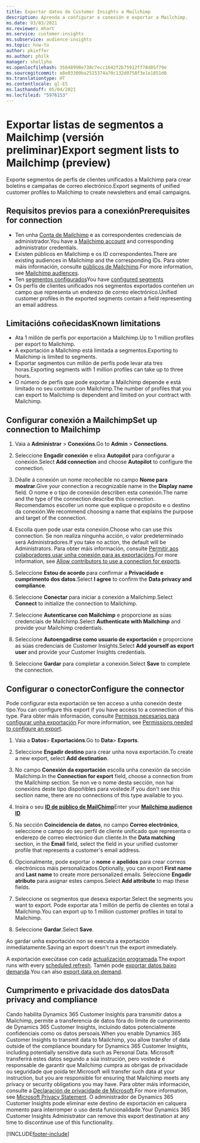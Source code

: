 ```yaml
---
title: Exportar datos de Customer Insights a Mailchimp
description: Aprenda a configurar a conexión e exportar a Mailchimp.
ms.date: 03/03/2021
ms.reviewer: mhart
ms.service: customer-insights
ms.subservice: audience-insights
ms.topic: how-to
author: pkieffer
ms.author: philk
manager: shellyha
ms.openlocfilehash: 35848998e738c7ecc1642f2b75912ff78d85f79e
ms.sourcegitcommit: e8e03309ba2515374a70c132d0758f3e1e1851d0
ms.translationtype: HT
ms.contentlocale: gl-ES
ms.lasthandoff: 05/04/2021
ms.locfileid: "5976153"
---
```

# <a name="export-segment-lists-to-mailchimp-preview"></a><span data-ttu-id="0cba3-103">Exportar listas de segmentos a Mailchimp (versión preliminar)</span><span class="sxs-lookup"><span data-stu-id="0cba3-103">Export segment lists to Mailchimp (preview)</span></span>

<span data-ttu-id="0cba3-104">Exporte segmentos de perfís de clientes unificados a Mailchimp para crear boletíns e campañas de correo electrónico.</span><span class="sxs-lookup"><span data-stu-id="0cba3-104">Export segments of unified customer profiles to Mailchimp to create newsletters and email campaigns.</span></span>

## <a name="prerequisites-for-connection"></a><span data-ttu-id="0cba3-105">Requisitos previos para a conexión</span><span class="sxs-lookup"><span data-stu-id="0cba3-105">Prerequisites for connection</span></span>

-   <span data-ttu-id="0cba3-106">Ten unha [Conta de Mailchimp](https://mailchimp.com/) e as correspondentes credenciais de administrador.</span><span class="sxs-lookup"><span data-stu-id="0cba3-106">You have a [Mailchimp account](https://mailchimp.com/) and corresponding administrator credentials.</span></span>
-   <span data-ttu-id="0cba3-107">Existen públicos en Mailchimp e os ID correspondentes.</span><span class="sxs-lookup"><span data-stu-id="0cba3-107">There are existing audiences in Mailchimp and the corresponding IDs.</span></span> <span data-ttu-id="0cba3-108">Para obter máis información, consulte [públicos de Mailchimp](https://mailchimp.com/help/create-audience/).</span><span class="sxs-lookup"><span data-stu-id="0cba3-108">For more information, see [Mailchimp audiences](https://mailchimp.com/help/create-audience/).</span></span>
-   <span data-ttu-id="0cba3-109">Ten [segmentos configurados](segments.md)</span><span class="sxs-lookup"><span data-stu-id="0cba3-109">You have [configured segments](segments.md)</span></span>
-   <span data-ttu-id="0cba3-110">Os perfís de clientes unificados nos segmentos exportados conteñen un campo que representa un enderezo de correo electrónico.</span><span class="sxs-lookup"><span data-stu-id="0cba3-110">Unified customer profiles in the exported segments contain a field representing an email address.</span></span>

## <a name="known-limitations"></a><span data-ttu-id="0cba3-111">Limitacións coñecidas</span><span class="sxs-lookup"><span data-stu-id="0cba3-111">Known limitations</span></span>

- <span data-ttu-id="0cba3-112">Ata 1 millón de perfís por exportación a Mailchimp.</span><span class="sxs-lookup"><span data-stu-id="0cba3-112">Up to 1 million profiles per export to Mailchimp.</span></span>
- <span data-ttu-id="0cba3-113">A exportación a Mailchimp está limitada a segmentos.</span><span class="sxs-lookup"><span data-stu-id="0cba3-113">Exporting to Mailchimp is limited to segments.</span></span>
- <span data-ttu-id="0cba3-114">Exportar segmentos cun millón de perfís pode levar ata tres horas.</span><span class="sxs-lookup"><span data-stu-id="0cba3-114">Exporting segments with 1 million profiles can take up to three hours.</span></span> 
- <span data-ttu-id="0cba3-115">O número de perfís que pode exportar a Mailchimp depende e está limitado no seu contrato con Mailchimp.</span><span class="sxs-lookup"><span data-stu-id="0cba3-115">The number of profiles that you can export to Mailchimp is dependent and limited on your contract with Mailchimp.</span></span>

## <a name="set-up-connection-to-mailchimp"></a><span data-ttu-id="0cba3-116">Configurar conexión a Mailchimp</span><span class="sxs-lookup"><span data-stu-id="0cba3-116">Set up connection to Mailchimp</span></span>

1. <span data-ttu-id="0cba3-117">Vaia a **Administrar** > **Conexións**.</span><span class="sxs-lookup"><span data-stu-id="0cba3-117">Go to **Admin** > **Connections**.</span></span>

1. <span data-ttu-id="0cba3-118">Seleccione **Engadir conexión** e elixa **Autopilot** para configurar a conexión.</span><span class="sxs-lookup"><span data-stu-id="0cba3-118">Select **Add connection** and choose **Autopilot** to configure the connection.</span></span>

1. <span data-ttu-id="0cba3-119">Déalle á conexión un nome recoñecible no campo **Nome para mostrar**.</span><span class="sxs-lookup"><span data-stu-id="0cba3-119">Give your connection a recognizable name in the **Display name** field.</span></span> <span data-ttu-id="0cba3-120">O nome e o tipo de conexión describen esta conexión.</span><span class="sxs-lookup"><span data-stu-id="0cba3-120">The name and the type of the connection describe this connection.</span></span> <span data-ttu-id="0cba3-121">Recomendamos escoller un nome que explique o propósito e o destino da conexión.</span><span class="sxs-lookup"><span data-stu-id="0cba3-121">We recommend choosing a name that explains the purpose and target of the connection.</span></span>

1. <span data-ttu-id="0cba3-122">Escolla quen pode usar esta conexión.</span><span class="sxs-lookup"><span data-stu-id="0cba3-122">Choose who can use this connection.</span></span> <span data-ttu-id="0cba3-123">Se non realiza ningunha acción, o valor predeterminado será Administradores.</span><span class="sxs-lookup"><span data-stu-id="0cba3-123">If you take no action, the default will be Administrators.</span></span> <span data-ttu-id="0cba3-124">Para obter máis información, consulte [Permitir aos colaboradores usar unha conexión para as exportacións](connections.md#allow-contributors-to-use-a-connection-for-exports).</span><span class="sxs-lookup"><span data-stu-id="0cba3-124">For more information, see [Allow contributors to use a connection for exports](connections.md#allow-contributors-to-use-a-connection-for-exports).</span></span>

1. <span data-ttu-id="0cba3-125">Seleccione **Estou de acordo** para confirmar a **Privacidade e cumprimento dos datos**.</span><span class="sxs-lookup"><span data-stu-id="0cba3-125">Select **I agree** to confirm the **Data privacy and compliance**.</span></span>

1. <span data-ttu-id="0cba3-126">Seleccione **Conectar** para iniciar a conexión a Mailchimp.</span><span class="sxs-lookup"><span data-stu-id="0cba3-126">Select **Connect** to initialize the connection to Mailchimp.</span></span>

1. <span data-ttu-id="0cba3-127">Seleccione **Autenticarse con Mailchimp** e proporcione as súas credenciais de Mailchimp.</span><span class="sxs-lookup"><span data-stu-id="0cba3-127">Select **Authenticate with Mailchimp** and provide your Mailchimp credentials.</span></span>

1. <span data-ttu-id="0cba3-128">Seleccione **Autoengadirse como usuario de exportación** e proporcione as súas credenciais de Customer Insights.</span><span class="sxs-lookup"><span data-stu-id="0cba3-128">Select **Add yourself as export user** and provide your Customer Insights credentials.</span></span>

1. <span data-ttu-id="0cba3-129">Seleccione **Gardar** para completar a conexión.</span><span class="sxs-lookup"><span data-stu-id="0cba3-129">Select **Save** to complete the connection.</span></span> 

## <a name="configure-the-connector"></a><span data-ttu-id="0cba3-130">Configurar o conector</span><span class="sxs-lookup"><span data-stu-id="0cba3-130">Configure the connector</span></span>

<span data-ttu-id="0cba3-131">Pode configurar esta exportación se ten acceso a unha conexión deste tipo.</span><span class="sxs-lookup"><span data-stu-id="0cba3-131">You can configure this export if you have access to a connection of this type.</span></span> <span data-ttu-id="0cba3-132">Para obter máis información, consulte [Permisos necesarios para configurar unha exportación](export-destinations.md#set-up-a-new-export).</span><span class="sxs-lookup"><span data-stu-id="0cba3-132">For more information, see [Permissions needed to configure an export](export-destinations.md#set-up-a-new-export).</span></span>

1. <span data-ttu-id="0cba3-133">Vaia a **Datos**> **Exportacións**.</span><span class="sxs-lookup"><span data-stu-id="0cba3-133">Go to **Data**> **Exports**.</span></span>

1. <span data-ttu-id="0cba3-134">Seleccione **Engadir destino** para crear unha nova exportación.</span><span class="sxs-lookup"><span data-stu-id="0cba3-134">To create a new export, select **Add destination**.</span></span>

1. <span data-ttu-id="0cba3-135">No campo **Conexión da exportación** escolla unha conexión da sección Mailchimp.</span><span class="sxs-lookup"><span data-stu-id="0cba3-135">In the **Connection for export** field, choose a connection from the Mailchimp section.</span></span> <span data-ttu-id="0cba3-136">Se non ve o nome desta sección, non hai conexións deste tipo dispoñibles para vostede.</span><span class="sxs-lookup"><span data-stu-id="0cba3-136">If you don't see this section name, there are no connections of this type available to you.</span></span>

1. <span data-ttu-id="0cba3-137">Insira o seu **[ID de público de MailChimp](https://mailchimp.com/help/find-audience-id/)**</span><span class="sxs-lookup"><span data-stu-id="0cba3-137">Enter your **[Mailchimp audience ID](https://mailchimp.com/help/find-audience-id/)**</span></span>

3. <span data-ttu-id="0cba3-138">Na sección **Coincidencia de datos**, no campo **Correo electrónico**, seleccione o campo do seu perfil de cliente unificado que representa o enderezo de correo electrónico dun cliente.</span><span class="sxs-lookup"><span data-stu-id="0cba3-138">In the **Data matching** section, in the **Email** field, select the field in your unified customer profile that represents a customer's email address.</span></span> 

1. <span data-ttu-id="0cba3-139">Opcionalmente, pode exportar o **nome** e **apelidos** para crear correos electrónicos máis personalizados.</span><span class="sxs-lookup"><span data-stu-id="0cba3-139">Optionally, you can export **First name** and **Last name** to create more personalized emails.</span></span> <span data-ttu-id="0cba3-140">Seleccione **Engadir atributo** para asignar estes campos.</span><span class="sxs-lookup"><span data-stu-id="0cba3-140">Select **Add attribute** to map these fields.</span></span>

1. <span data-ttu-id="0cba3-141">Seleccione os segmentos que desexa exportar.</span><span class="sxs-lookup"><span data-stu-id="0cba3-141">Select the segments you want to export.</span></span> <span data-ttu-id="0cba3-142">Pode exportar ata 1 millón de perfís de clientes en total a Mailchimp.</span><span class="sxs-lookup"><span data-stu-id="0cba3-142">You can export up to 1 million customer profiles in total to Mailchimp.</span></span>

1. <span data-ttu-id="0cba3-143">Seleccione **Gardar**.</span><span class="sxs-lookup"><span data-stu-id="0cba3-143">Select **Save**.</span></span>

<span data-ttu-id="0cba3-144">Ao gardar unha exportación non se executa a exportación inmediatamente.</span><span class="sxs-lookup"><span data-stu-id="0cba3-144">Saving an export doesn't run the export immediately.</span></span>

<span data-ttu-id="0cba3-145">A exportación execútase con cada [actualización programada](system.md#schedule-tab).</span><span class="sxs-lookup"><span data-stu-id="0cba3-145">The export runs with every [scheduled refresh](system.md#schedule-tab).</span></span> <span data-ttu-id="0cba3-146">Tamén pode [exportar datos baixo demanda](export-destinations.md#run-exports-on-demand).</span><span class="sxs-lookup"><span data-stu-id="0cba3-146">You can also [export data on demand](export-destinations.md#run-exports-on-demand).</span></span> 

## <a name="data-privacy-and-compliance"></a><span data-ttu-id="0cba3-147">Cumprimento e privacidade dos datos</span><span class="sxs-lookup"><span data-stu-id="0cba3-147">Data privacy and compliance</span></span>

<span data-ttu-id="0cba3-148">Cando habilita Dynamics 365 Customer Insights para transmitir datos a Mailchimp, permite a transferencia de datos fóra do límite de cumprimento de Dynamics 365 Customer Insights, incluíndo datos potencialmente confidenciais como os datos persoais.</span><span class="sxs-lookup"><span data-stu-id="0cba3-148">When you enable Dynamics 365 Customer Insights to transmit data to Mailchimp, you allow transfer of data outside of the compliance boundary for Dynamics 365 Customer Insights, including potentially sensitive data such as Personal Data.</span></span> <span data-ttu-id="0cba3-149">Microsoft transferirá estes datos segundo a súa instrución, pero vostede é responsable de garantir que Mailchimp cumpra as obrigas de privacidade ou seguridade que poida ter.</span><span class="sxs-lookup"><span data-stu-id="0cba3-149">Microsoft will transfer such data at your instruction, but you are responsible for ensuring that Mailchimp meets any privacy or security obligations you may have.</span></span> <span data-ttu-id="0cba3-150">Para obter máis información, consulte a [Declaración de privacidade de Microsoft](https://go.microsoft.com/fwlink/?linkid=396732).</span><span class="sxs-lookup"><span data-stu-id="0cba3-150">For more information, see [Microsoft Privacy Statement](https://go.microsoft.com/fwlink/?linkid=396732).</span></span>
<span data-ttu-id="0cba3-151">O administrador de Dynamics 365 Customer Insights pode eliminar este destino de exportación en calquera momento para interromper o uso desta funcionalidade.</span><span class="sxs-lookup"><span data-stu-id="0cba3-151">Your Dynamics 365 Customer Insights Administrator can remove this export destination at any time to discontinue use of this functionality.</span></span>

[!INCLUDE[footer-include](../includes/footer-banner.md)]
